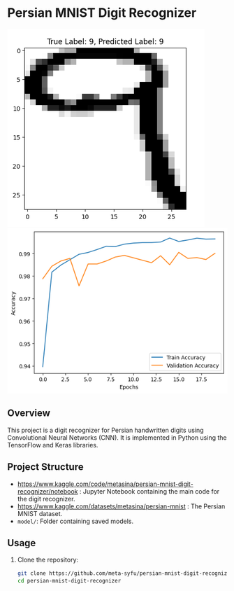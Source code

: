 # Persian MNIST Digit Recognizer

![Sample Image](sample_image.png)
![Image Accuracy](accuracy_image.png)

## Overview
This project is a digit recognizer for Persian handwritten digits using Convolutional Neural Networks (CNN). It is implemented in Python using the TensorFlow and Keras libraries.

## Project Structure
- https://www.kaggle.com/code/metasina/persian-mnist-digit-recognizer/notebook : Jupyter Notebook containing the main code for the digit recognizer.
- https://www.kaggle.com/datasets/metasina/persian-mnist : The Persian MNIST dataset.
- `model/`: Folder containing saved models.

## Usage
1. Clone the repository:
   ```bash
   git clone https://github.com/meta-syfu/persian-mnist-digit-recognizer.git
   cd persian-mnist-digit-recognizer
